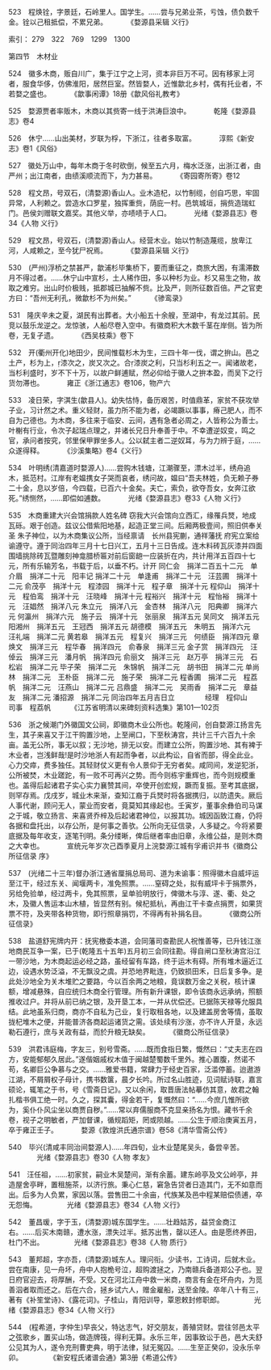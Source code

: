 <!-- { "loadSidebar": true } -->
523　程焕铨，字景廷，石岭里人。国学生。……尝与兄弟业茶，亏蚀，债负数千金。铨以己租抵偿，不累兄弟。
　　　《婺源县采辑 义行》

索引：
279　322　769　1299　1300


第四节　木材业

524　徽多木商，贩自川广，集于江宁之上河，资本非巨万不可。因有移家上河者，服食华侈，仿佛淮阳，居然巨室。然皆婺人，近惟歙北乡村，偶有托业者，不若婺之盛也。
　　　《歙事闲谭》18册《歙风俗礼教考》

525　婺源贾者率贩木，木商以其赀寄一线于洪涛巨浪中。
　　　乾隆《婺源县志》卷4

526　休宁……山出美材，岁联为桴，下浙江，往者多取富。
　　　淳熙《新安志》卷1《风俗》

527　徽处万山中，每年木商于冬时砍倒，候至五六月，梅水泛涨，出浙江者，由严州；出江南者，由绩溪顺流而下，为力甚易。
　　　《寄园寄所寄》卷12

528　程文昂，号双石，(清婺源)香山人。业木造杞，以竹制缆，创自巧思，牢固异常，人利赖之。尝造水口罗星，独挥重赀，荫庇一村。邑筑城垣，捐赀造瑞虹门。邑侯刘赠联文嘉奖。其他义举，亦啧啧于人口。
　　　光绪《婺源县志》卷34《人物 义行》

529　程文昂，号双石，(清婺源)香山人。经营木业。始以竹制造蔑缆，放卑江河，人咸赖之，至今犹尸祝焉。
　　　《婺源县采辑 义行》

530　(严州)浮桥之禁甚严，歙浦杉毕集桥下，要而重征之，商旅大困，有濡滞数月不得过者。……休宁山中宣杉，土人稀作田，多以种杉为业。杉又易生之物，故取之难穷。出山时价极贱，抵郡城已抽解不赀。比及严，则所征数百倍。严之官吏方曰：“吾州无利孔，微歙杉不为州矣。”
　　　《骖鸾录》

531　隆庆辛未之夏，湖民有出葬者。大小船五十余艘，至湖中，有龙过其前。民竞以鼓乐龙逆之。龙惊骇，人船尽卷入空中。有徽商积大木数千茎在岸侧。皆为所卷，无复孑遗。
　　　《西吴枝乘》卷下

532　开(衢州开化)地田少，民间惟载杉木为生，三四十年一伐，谓之拚山。邑之土产，杉为上，漆次之，炭又次之。合漆炭之利，只当杉利五之一。闻诸故老，当杉利盛时，岁不下十万，以故户鲜逋赋，然必仰给于徽人之拚本盈，而吴下之行货勿滞也。
　　　雍正《浙江通志》卷106，物产六

533　凌日荣，字淇生(歙县人)。幼失怙恃，备历艰苦，时值鼎革，家贫不获攻举子业，习计然之术。重义轻财，虽力所不能为者，必竭蹶以事事，瘠己肥人，而不自为己德也。为木商，多往来于临安、云间，遇有急者必周之，人皆称公为善士。叶榭有行业，令次子起瑞点理之，并诸长兄日升奉善于中。不幸遭逆奴变，鸣之官，承问者按究，邻里保甲罪坐多人。公以弑主者二逆奴耳，与为力辨于庭，……众遂得释。
　　　《沙溪集略》卷4《义行》

534　叶明绣(清嘉道时婺源人)……尝购木钱塘，江潮骤至，漂木过半，绣舟追木，抵范村。江岸有老媪携女子哭而哀者，绣问故，媪曰“吾夫林姓，负无赖子券二十金，息以岁倍，今四载，已百六十金矣。夫亡，索负，欲夺吾女，女奔江欲死。”绣恻然，……即偿如逋数。
　　　光绪《婺源县志》卷33《人物 义行》

535　木商重建大兴会馆捐款人姓名碑
窃我大兴会馆向立西汇，缘罹兵燹，地成瓦砾。艰于创造。兹议公借紫阳地基，起造正堂三间。后厢两极壹间，照旧供奉关圣
朱子神位，以为木商集议公所，当经禀请　长州县宪蒯，通祥藩抚
府宪立案给谕遵守。遵于同治四年三月十七日兴工，五月十三日告成。连木料砖瓦灰漆并四面围墙挑除砖瓦暨雕刻神龛腊桥匾对前后窗龅一应装折在内，共计用洋五百四十七元，所有乐输芳名，书载于后，以垂不朽。计开
同仁会　捐洋二百五十二元　单介眉　捐洋二十元　阳丰记
捐洋二十元　单逢甫　捐洋二十元　汪芸圃　捐洋十二元
俞茂亭　捐洋十元　程漆园　捐洋十元　程子章　捐洋十元
程仰山　捐洋十元　程伯鸾　捐洋十元　汪晓峰　捐洋十元
程裕兴　捐洋十元　程怡裕　捐洋十元　汪娼然　捐洋八元
朱立元　捐洋八元　金杏林　捐洋八元　阳典卿　捐洋六元
何瀛州　捐洋六元　施子云　捐洋十元　张丽泉　捐洋五元
吴同文　捐洋五元　阳湘州　捐洋五元　王冠西　捐洋五元
胡德模　捐洋五元　朱明五　捐洋六元　汪礼端　捐洋二元
黄若皋　捐洋五元　程复兴　捐洋三元　何绩臣　捐洋四元
章焕文　捐洋三元　程华春　捐洋四元　俞春泉　捐洋三元
金子赏　捐洋四元　汪倬云　捐洋三元　潘月帆　捐洋四元
俞丽文　捐洋三元　赵万亭　捐洋三元　石松岩　捐洋二元
毕子荣　捐洋二元　朱锦帆　捐洋二元　胡书田　捐洋二元
单尚林　捐洋二元　王朴臣　捐洋二元　施子荣　捐洋二元
程香圃　捐洋二元　程荔帆　捐洋二元　汪燕山　捐洋二元
吕鼎盛　捐洋二元　吴雨香　捐洋二元　章益友　捐洋二元
潘招源　捐洋二元
同治四年五月吉日立
　　　　经理　程仰山　　司事　程荔帆
　　　《江苏省明清以来碑刻资料选集》第101—102页

536　浙之候潮门外徽国文公祠，即徽商木业公所也。乾隆间，创自婺源江扬言先生，其子来喜又于江干购置沙地，上至闸口，下至秋涛宫，共计三千六百九十余亩。盖无公所，事无以叙；无沙地，排无以安。而建立公所，购置沙地、其有裨于木业者，岂浅鲜哉!是时沙地浙人有起而争者，以此构讼，自省而部，得全此业。心力交瘁，费多独任。其轻财仗义更有令人景仰于无穷者矣。咸同间，发逆犯浙，公所被焚，木业蹉跎，有一败不可再兴之势。而今则栋宇重辉也，而今则规模重也。盖得后起诸君子实心实力襄赞其间，卒使开创宏规，蹶而复振。至考其底据，则罕存焉。戊戌岁，城业木来渐，查知江裔于兵燹时将各据携归，以防遗失。厥后人事代谢，顾问无人，蒙业而安者，竟莫知其缘起也。壬寅岁，董事余彝伯司马谋之于城，敬立扬言、来喜贤乔梓及后起诸君神位，以报其功。城因函致江裔，仍将各据和盘托出，以存公所，是何事之善欤。公所向无征信录，人多疑之。今将紧要底据及每年收支，逐笔刊明。条分缕晰，俾后继者率由旧章，永维公益，是则木商之大幸也。
　　　宣统元年岁次己酉季夏月上浣婺源江城有孚甫识并书《徽商公所征信录 序》

537　(光绪二十三年)督办浙江通省厘捐总局司、道为未谕事：照得徽木自威坪运至江干，经过东关、闻堰两卡，准免照票。……窒碍之处，拟有威坪卡于捐票外，另给免验单，经过两卡，免其照票，呈单验明放行，俾徽木与淳、遂、衢、处之木，及徽人售运本山木植，皆显然有别。候杞抵杭，再由江干卡查点捐贾，如果货票不符，及夹带各种货物，即行照章捐罚，不得再有补捐名目。
　　　《徽商公所征信录》

538　盐道舒宪牌内开：抚宪檄委本道，会同藩司查勘民人祝惟善等，已升钱江涨地商民互争一案，已于(乾隆五十五年)五月初三会同往勘。得自闸口至秋涛宫沿江一带沙地，为木商起运必经之路，虽经留有车路，终于运木有碍。所有堆木逼近江边，设遇水势泛溢，不无飘没之虞。并恐地界毗连，仍致损田禾，日后复多争。是此处沙地全为关木堆贮之要路，今以百余两之地粮，竟误数万金之关税，核计课额，增减悬殊，自应统归木商全行管理。所有新升课银，即令该商永远承纳，照额推收过户。并将从前已纳之银，及开垦工本，一并从优偿还。已据陈天禄等允服具结。此地虽系归商，商亦不自私为己业，复行取租各地，以及建盖房舍等情，虽取拢杞堆木之便，并能普济各商起运诸货之需。该处续有沙涨，亦不许人开垦，永远勒石遵行，庶与关政有益，而於升粮无缺矣。
　　　《徽商公所征信录》

539　洪君讳庭梅，字友三，别号雪斋。……既而食指日繁，慨然曰：“丈夫志在四方，安能郁郁久居此。”遂偕姻戚权木值于闽越楚蜀数千里外。推心置腹，然诺不苟，名卿巨公争慕与之交。……雅爱书籍，常肆力于经史百家，泛滥停蓄。迨遨游江湖，不屑屑权子母计，携书数箧，晨夕长吟。所过名山胜迹，见词赋诗联，嘉言硕论，辄笔之于书，号《雪斋日记》。又以余闲，取晋唐法帖摹仿其意，故君之翰扎楷书俱工绝一时。久之，探其囊，得金若干，复慨然曰：“……今庶几惟所欲为，奚仆仆风尘坐以商贾自秽。”……常以弃儒服商不克显亲扬名为恨。藏书千余卷，视子之明敏者，严加督课，循规蹈矩，罔或陨越。……公生于顺治庚寅五月，卒于雍正壬子。
　　　婺源《敦煌洪氏通宗谱》卷58《清华雪斋公传》

540　毕兴(清咸丰同治间婺源人)……年四旬，业木业楚尾吴头，备尝辛苦。
　　　　光绪《婺源县志》卷30《人物 孝友》

541　汪任祖，……初家贫，嗣业木吴楚间，渐有余蓄。建东岭亭及文公岭亭，并造屋舍亭畔，置租施茶，以济行旅。秉心仁慈，窘急告贷者日造其门，无不如意而出。后多为人负累，家因以落。尝售田二十余亩，代族某及邑中程某赔偿债逋，卒无怨悔。
　　　　光绪《婺源县志》卷34《人物 义行》

542　董昌瑗，字于玉，(清婺源)城东国学生。……壮趋姑苏，益贷金商江右。……后买木南赣，遭水涨，漂失过半。抵苏出售，罄以还人。由是愿终养田，杜门不出。
　　　　光绪《婺源县志》卷38《人物 质行》

543　董邦超，字亦吾，(清婺源)城东人。理问衔。少读书，工诗词，后就木业。尝在南康，见一舟坏，舟中人抱桅号泣，超购渡拯之，乃南赣兵备道郑公子也。翌日府官迎去，将厚酬，不受。又在河北江舟中救一米商，商言有金在坏舟内，为觅善泅者取而还之。后在六合，拯乡试六人，赠金雇船，送至金陵。卒年八十有三，著有《补笙堂诗》、《露花词》。子桂山，青阳训导，覃恩敕封修职郎。
　　　　光绪《婺源县志》卷34《人物 义行》

544　(程希道，字仲生)早丧父，特达志气，好交朋友，善殖贷财。尝往邻邑太平之弦歌乡，置买山场，做造牌筏，得利无算。永乐三年，因事致讼于邑，邑大夫舒公见其为人，遂令充刑曹吏典，明于法律，狱无冤囚。……生至正癸卯，没永乐辛卯。
　　　　《新安程氏诸谱会通》第3册《希道公传》

